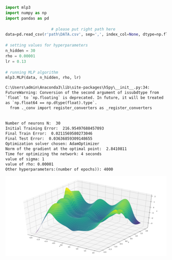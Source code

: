 

```python
import mlp3
import numpy as np
import pandas as pd

                    # please put right path here
data=pd.read_csv(r'path\DATA.csv', sep=',', index_col=None, dtype=np.float64)

# setting values for hyperparameters
n_hidden = 30
rho = 0.00001
lr = 0.13

# running MLP algorithm
mlp3.MLP(data, n_hidden, rho, lr)


```

    C:\Users\admin\Anaconda3\lib\site-packages\h5py\__init__.py:34: FutureWarning: Conversion of the second argument of issubdtype from `float` to `np.floating` is deprecated. In future, it will be treated as `np.float64 == np.dtype(float).type`.
      from ._conv import register_converters as _register_converters
    

    Number of neurons N:  30
    Initial Training Error:  216.95497688457093
    Final Train Error:  0.0211569580273046
    Final Test Error:  0.03636859309148655
    Optimization solver chosen: AdamOptimizer
    Norm of the gradient at the optimal point:  2.8410811
    Time for optimizing the network: 4 seconds
    value of sigma: 1
    value of rho: 0.00001
    Other hyperparameters:(number of epochs)): 4000
    


![png](output_0_2.png)

